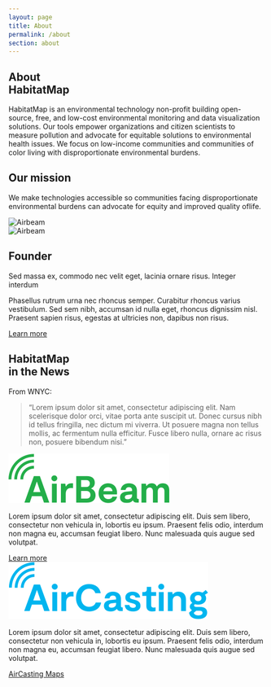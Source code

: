 ```yaml
---
layout: page
title: About
permalink: /about
section: about
---
```

<section class="panel panel--about-intro u--bg-teal">
  <div class="split--50 split--padding-right">
    <h1 class="heading heading--large">
      About
      <br />
      HabitatMap
    </h1>
  </div>

  <div class="split--50 split--padding-left">
    <p class="heading heading--small">
      HabitatMap is an environmental technology non-profit building open-source, free, and low-cost environmental monitoring and data visualization solutions. Our tools empower organizations and citizen scientists to measure pollution and advocate for equitable solutions to environmental health issues. We focus on low-income communities and communities of color living with disproportionate environmental burdens.
    </p>
  </div>
</section>

<section
  class="img-full-width"
  style="background-image: url({{ site.produrl | append: '/assets/img/about-habitatmap-01.jpg' }});"
></section>

<section class="arc-background arc-background--left-teal-light arc-background--left-center u--vertical-padding">
  <div class="panel">
    <div class="split--60 split--padding-right">
      <h2 class="heading heading--capitilized">Our mission</h2>
      <p class="p--xlarge u--gray-text">
        We make technologies accessible so communities facing disproportionate environmental burdens can advocate for equity and improved quality&nbsp;oflife.
      </p>
    </div>
    <div class="split--40 split--padding-left u--align-right">
      <img
        class="img img--alternate-small"
        src="{{ site.produrl | append: '/assets/img/about-habitatmap-02.jpg' }}"
        alt="Airbeam"
      />
    </div>
  </div>

  <div class="panel">
    <div class="split--60 split--padding-right split--order-secondary">
      <img
        class="img img--alternate-medium"
        src="{{ site.produrl | append: '/assets/img/about-habitatmap-02.jpg' }}"
        alt="Airbeam"
      />
    </div>
    <div class="split--40 split--padding-left">
     <h2 class="heading heading--capitilized">Founder</h2>
     <p class="p--body heading heading--small">
      Sed massa ex, commodo nec velit eget, lacinia ornare risus. Integer interdum
     </p>
      <p class="p--body">
        Phasellus rutrum urna nec rhoncus semper. Curabitur rhoncus varius vestibulum. Sed sem nibh, accumsan id nulla eget, rhoncus dignissim nisl. Praesent sapien risus, egestas at ultricies non, dapibus non risus.
      </p>
      <a href="#" class="button">Learn more</a>
    </div>
  </div>
</section>

<section class="panel panel--quote u--bg-cyan arc-background arc-background--right-opacity-15 arc-background--right-bottom-quote">
  <div class="split--40">
    <h2 class="heading heading--medium">
      HabitatMap
      <br />
      in the News
    </h2>
  </div>
  <div class="split--60 quote">
    <p class="heading u--capitalized quote__heading">From WNYC:</p>
    <blockquote class="quote__body">
      “Lorem ipsum dolor sit amet, consectetur adipiscing elit. Nam scelerisque dolor orci, vitae porta ante suscipit ut. Donec cursus nibh id tellus fringilla, nec dictum mi viverra. Ut posuere magna non tellus mollis, ac fermentum nulla efficitur. Fusce libero nulla, ornare ac risus non, posuere bibendum nisi.”
    </blockquote>
  </div>
</section>

<section class="panel panel--big-padding">
  <div class="split--50 split--padding-right">
    <img class="logo logo--body" alt="Airbeam" src="/assets/img/svg/Airbeam-Logo-Body.svg" />
    <p class="p--body">
      Lorem ipsum dolor sit amet, consectetur adipiscing elit. Duis sem libero, consectetur non vehicula in, lobortis eu ipsum. Praesent felis odio, interdum non magna eu, accumsan feugiat libero. Nunc malesuada quis augue sed volutpat.
    </p>
    <a href="/airbeam" class="button button--hm">Learn more</a>

  </div>
  <div class="split--50 split--padding-left">
    <img class="logo logo--body" alt="AirCasting" src="/assets/img/svg/AirCasting-Logo-Body.svg" />
    <p class="p--body">
      Lorem ipsum dolor sit amet, consectetur adipiscing elit. Duis sem libero, consectetur non vehicula in, lobortis eu ipsum. Praesent felis odio, interdum non magna eu, accumsan feugiat libero. Nunc malesuada quis augue sed volutpat.
    </p>
    <a href="#" class="button button--ac">AirCasting Maps</a>
  </div>
</section>
